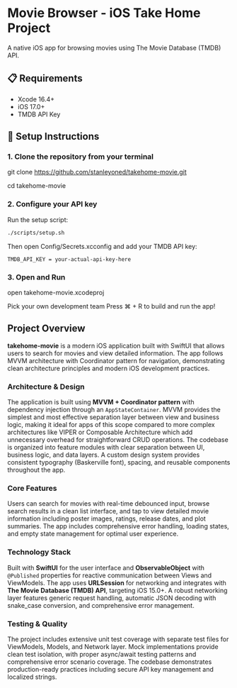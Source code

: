 # Movie Browser - iOS Take Home Project

A native iOS app for browsing movies using The Movie Database (TMDB) API.

## 📋 Requirements

- Xcode 16.4+
- iOS 17.0+
- TMDB API Key

## 🚀 Setup Instructions

### 1. Clone the repository from your terminal
git clone https://github.com/stanleyoned/takehome-movie.git

cd takehome-movie

### 2. Configure your API key

Run the setup script:
```bash
./scripts/setup.sh
```

Then open Config/Secrets.xcconfig and add your TMDB API key:
```
TMDB_API_KEY = your-actual-api-key-here
```

### 3. Open and Run
open takehome-movie.xcodeproj

Pick your own development team
Press ⌘ + R to build and run the app!

## Project Overview

**takehome-movie** is a modern iOS application built with SwiftUI that allows users to search for movies and view detailed information. The app follows MVVM architecture with Coordinator pattern for navigation, demonstrating clean architecture principles and modern iOS development practices.

### Architecture & Design

The application is built using **MVVM + Coordinator pattern** with dependency injection through an `AppStateContainer`. MVVM provides the simplest and most effective separation layer between view and business logic, making it ideal for apps of this scope compared to more complex architectures like VIPER or Composable Architecture which add unnecessary overhead for straightforward CRUD operations. The codebase is organized into feature modules with clear separation between UI, business logic, and data layers. A custom design system provides consistent typography (Baskerville font), spacing, and reusable components throughout the app.

### Core Features

Users can search for movies with real-time debounced input, browse search results in a clean list interface, and tap to view detailed movie information including poster images, ratings, release dates, and plot summaries. The app includes comprehensive error handling, loading states, and empty state management for optimal user experience.

### Technology Stack

Built with **SwiftUI** for the user interface and **ObservableObject** with `@Published` properties for reactive communication between Views and ViewModels. The app uses **URLSession** for networking and integrates with **The Movie Database (TMDB) API**, targeting iOS 15.0+. A robust networking layer features generic request handling, automatic JSON decoding with snake_case conversion, and comprehensive error management.

### Testing & Quality

The project includes extensive unit test coverage with separate test files for ViewModels, Models, and Network layer. Mock implementations provide clean test isolation, with proper async/await testing patterns and comprehensive error scenario coverage. The codebase demonstrates production-ready practices including secure API key management and localized strings.
